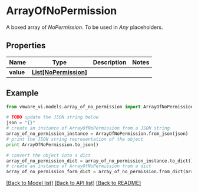 # ArrayOfNoPermission

A boxed array of *NoPermission*. To be used in *Any* placeholders. 

## Properties
Name | Type | Description | Notes
------------ | ------------- | ------------- | -------------
**value** | [**List[NoPermission]**](NoPermission.md) |  | 

## Example

```python
from vmware_vi.models.array_of_no_permission import ArrayOfNoPermission

# TODO update the JSON string below
json = "{}"
# create an instance of ArrayOfNoPermission from a JSON string
array_of_no_permission_instance = ArrayOfNoPermission.from_json(json)
# print the JSON string representation of the object
print ArrayOfNoPermission.to_json()

# convert the object into a dict
array_of_no_permission_dict = array_of_no_permission_instance.to_dict()
# create an instance of ArrayOfNoPermission from a dict
array_of_no_permission_form_dict = array_of_no_permission.from_dict(array_of_no_permission_dict)
```
[[Back to Model list]](../README.md#documentation-for-models) [[Back to API list]](../README.md#documentation-for-api-endpoints) [[Back to README]](../README.md)



